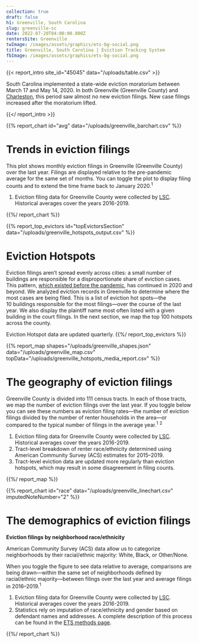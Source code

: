 ```yaml
---
collection: true
draft: false
h1: Greenville, South Carolina
slug: greenville-sc
date: 2022-07-20T04:00:00.000Z
rentersSite: Greenville
twImage: /images/assets/graphics/ets-bg-social.png
title: Greenville, South Carolina | Eviction Tracking System
fbImage: /images/assets/graphics/ets-bg-social.png
---
```


{{< report_intro site_id="45045" data="/uploads/table.csv" >}}

South Carolina implemented a state-wide eviction moratorium between March 17 and May 14, 2020. In both Greenville (Greenville County) and [Charleston](https://evictionlab.org/eviction-tracking/charleston-sc/), this period saw almost no new eviction filings. New case filings increased after the moratorium lifted. 



{{</ report_intro >}}



{{% report_chart id="avg" data="/uploads/greenville_barchart.csv" %}}

# Trends in eviction filings

This plot shows monthly eviction filings in Greenville (Greenville County) over the last year. Filings are displayed relative to the pre-pandemic average for the same set of months. You can toggle the plot to display filing counts and to extend the time frame back to January 2020.<sup>1</sup>

1. Eviction filing data for Greenville County were collected by [LSC](https://www.lsc.gov/). Historical averages cover the years 2016-2019.

{{%/ report_chart %}}



{{% report_top_evictors id="topEvictorsSection" data="/uploads/greenville_hotspots_output.csv" %}}
# Eviction Hotspots

Eviction filings aren’t spread evenly across cities: a small number of buildings are responsible for a disproportionate share of eviction cases. This pattern, [which existed before the pandemic](https://evictionlab.org/top-evicting-landlords-drive-us-eviction-crisis/), has continued in 2020 and beyond. We analyzed eviction records in Greenville to determine where the most cases are being filed. This is a list of eviction hot spots—the 10 buildings responsible for the most filings—over the course of the last year. We also display the plaintiff name most often listed with a given building in the court filings. In the next section, we map the top 100 hotspots across the county.

Eviction Hotspot data are updated quarterly.
{{%/ report_top_evictors %}}



{{% report_map shapes="/uploads/greenville_shapes.json" data="/uploads/greenville_map.csv" topData="/uploads/greenville_hotspots_media_report.csv" %}}

# The geography of eviction filings

Greenville County is divided into 111 census tracts. In each of those tracts, we map the number of eviction filings over the last year. If you toggle below you can see these numbers as eviction filing rates—the number of eviction filings divided by the number of renter households in the area—or compared to the typical number of filings in the average year.<sup>1</sup> <sup>2</sup>

1. Eviction filing data for Greenville County were collected by [LSC](https://www.lsc.gov/). Historical averages cover the years 2016-2019.
2. Tract-level breakdown of renter race/ethnicity determined using American Community Survey (ACS) estimates for 2015–2019.
3. Tract-level eviction data are updated more regularly than eviction hotspots, which may result in some disagreement in filing counts.

{{%/ report_map %}}



{{% report_chart id="race" data="/uploads/greenville_linechart.csv" imputedNoteNumber="2" %}}

# The demographics of eviction filings

**Eviction filings by neighborhood race/ethnicity**

American Community Survey (ACS) data allow us to categorize neighborhoods by their racial/ethnic majority: White, Black, or Other/None. 

When you toggle the figure to see data relative to average, comparisons are being drawn—within the same set of neighborhoods defined by racial/ethnic majority—between filings over the last year and average filings in 2016–2019.<sup>1</sup>

1. Eviction filing data for Greenville County were collected by [LSC](https://www.lsc.gov/). Historical averages cover the years 2016-2019.
2. Statistics rely on imputation of race/ethnicity and gender based on defendant names and addresses. A complete description of this process can be found in the [ETS methods page](https://evictionlab.org/eviction-tracking/methods/).

{{%/ report_chart %}}